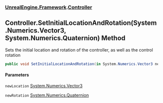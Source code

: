 ### [UnrealEngine.Framework](./UnrealEngine-Framework.md 'UnrealEngine.Framework').[Controller](./UnrealEngine-Framework-Controller.md 'UnrealEngine.Framework.Controller')
## Controller.SetInitialLocationAndRotation(System.Numerics.Vector3, System.Numerics.Quaternion) Method
Sets the initial location and rotation of the controller, as well as the control rotation  
```csharp
public void SetInitialLocationAndRotation(in System.Numerics.Vector3 newLocation, in System.Numerics.Quaternion newRotation);
```
#### Parameters
<a name='UnrealEngine-Framework-Controller-SetInitialLocationAndRotation(System-Numerics-Vector3_System-Numerics-Quaternion)-newLocation'></a>
`newLocation` [System.Numerics.Vector3](https://docs.microsoft.com/en-us/dotnet/api/System.Numerics.Vector3 'System.Numerics.Vector3')  
  
<a name='UnrealEngine-Framework-Controller-SetInitialLocationAndRotation(System-Numerics-Vector3_System-Numerics-Quaternion)-newRotation'></a>
`newRotation` [System.Numerics.Quaternion](https://docs.microsoft.com/en-us/dotnet/api/System.Numerics.Quaternion 'System.Numerics.Quaternion')  
  
